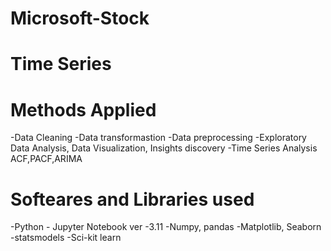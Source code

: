 # Microsoft-Stock
# Time Series

# Methods Applied

-Data Cleaning
-Data transformastion
-Data preprocessing
-Exploratory Data Analysis, Data Visualization, Insights discovery
-Time Series Analysis
ACF,PACF,ARIMA

# Softeares and Libraries used

-Python - Jupyter Notebook ver -3.11
-Numpy, pandas
-Matplotlib, Seaborn
-statsmodels
-Sci-kit learn
